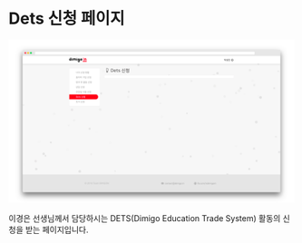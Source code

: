 # Dets 신청 페이지

![](../.gitbook/assets/image%20%285%29.png)

이경은 선생님께서 담당하시는 DETS\(Dimigo Education Trade System\) 활동의 신청을 받는 페이지입니다.

